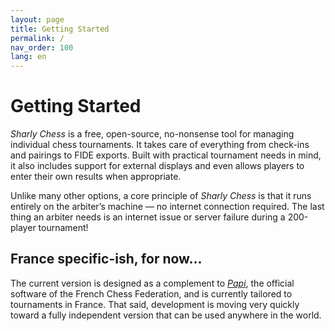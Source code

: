 ```yaml
---
layout: page
title: Getting Started
permalink: /
nav_order: 100
lang: en
---
```


# Getting Started

_Sharly Chess_ is a free, open-source, no-nonsense tool for managing individual chess tournaments. It takes care of everything from check-ins and pairings to FIDE exports. Built with practical tournament needs in mind, it also includes support for external displays and even allows players to enter their own results when appropriate.

Unlike many other options, a core principle of _Sharly Chess_ is that it runs entirely on the arbiter’s machine — no internet connection required. The last thing an arbiter needs is an internet issue or server failure during a 200-player tournament!

## France specific-ish, for now...

The current version is designed as a complement to _[Papi](https://www.echecs.asso.fr/Actu.aspx?Ref=14287)_, the official software of the French Chess Federation, and is currently tailored to tournaments in France. That said, development is moving very quickly toward a fully independent version that can be used anywhere in the world.
